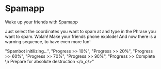 # Spamapp

Wake up your friends with Spamapp

Just select the coordinates you want to spam at and type in the Phrase you want to spam.
Wolah! Make your friends phone explode!
And now there is a warning sequence, to have even more fun!

"Spambot initilizing...",
    "Progress >> 10%", 
    "Progress >> 20%", 
    "Progress >> 60%", 
    "Progress >> 70%", 
    "Progress >> 90%",
    "Progress >> Complete \n Prepare for absolute destruction </o_o/>" 